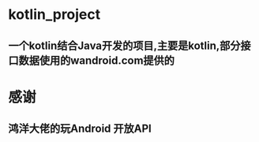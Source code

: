 # kotlin_project
## 一个kotlin结合Java开发的项目,主要是kotlin,部分接口数据使用的wandroid.com提供的

# 感谢
## 鸿洋大佬的玩Android 开放API
